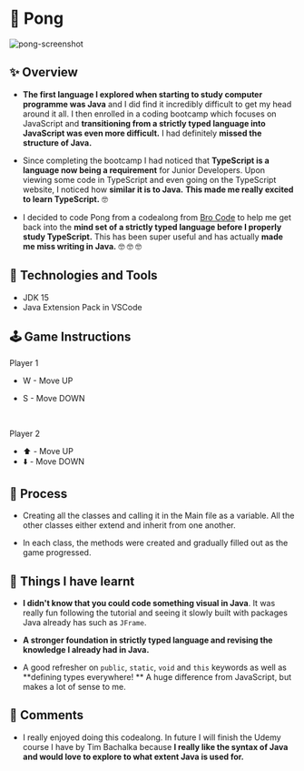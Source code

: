 # 🏓 Pong

![pong-screenshot](https://i.ibb.co/9TRRLcG/pong-screenshot.png)

## ✨ Overview

- **The first language I explored when starting to study computer programme was Java** and I did find it incredibly difficult to get my head around it all. I then enrolled in a coding bootcamp which focuses on JavaScript and **transitioning from a strictly typed language into JavaScript was even more difficult.** I had definitely **missed the structure of Java.**

- Since completing the bootcamp I had noticed that **TypeScript is a language now being a requirement** for Junior Developers. Upon viewing some code in TypeScript and even going on the TypeScript website, I noticed how **similar it is to Java.** **This made me really excited to learn TypeScript.** 🤓

- I decided to code Pong from a codealong from [Bro Code](https://www.youtube.com/watch?v=oLirZqJFKPE) to help me get back into the **mind set of a strictly typed language before I properly study TypeScript.** This has been super useful and has actually **made me miss writing in Java.** 🤓 🤓 🤓

## 💾 Technologies and Tools

- JDK 15
- Java Extension Pack in VSCode

## 🕹 Game Instructions

Player 1

- W - Move UP
- S - Move DOWN

  <br />

Player 2

- ⬆️ - Move UP
- ⬇️ - Move DOWN

## 🧱 Process

- Creating all the classes and calling it in the Main file as a variable. All the other classes either extend and inherit from one another.

- In each class, the methods were created and gradually filled out as the game progressed.

## 🎊 Things I have learnt

- **I didn't know that you could code something visual in Java**. It was really fun following the tutorial and seeing it slowly built with packages Java already has such as `JFrame`.

- **A stronger foundation in strictly typed language and revising the knowledge I already had in Java.**

- A good refresher on `public`, `static`, `void` and `this` keywords as well as **defining types everywhere! ** A huge difference from JavaScript, but makes a lot of sense to me.

## 📨 Comments

- I really enjoyed doing this codealong. In future I will finish the Udemy course I have by Tim Bachalka because **I really like the syntax of Java and would love to explore to what extent Java is used for.**